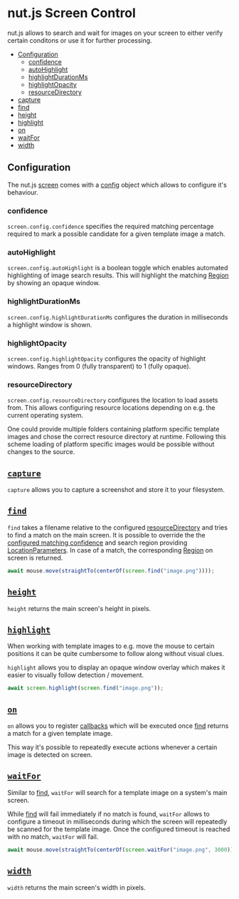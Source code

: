 # nut.js Screen Control

nut.js allows to search and wait for images on your screen to either verify certain conditons or use it for further processing.

- [Configuration](#configuration)
    - [confidence](#confidence)
    - [autoHighlight](#autoHighlight)
    - [highlightDurationMs](#highlightdurationms)
    - [highlightOpacity](#highlightopacity)
    - [resourceDirectory](#resourcedirectory)
- [capture](#capture)
- [find](#find)
- [height](#height)
- [highlight](#highlight)
- [on](#on)
- [waitFor](#waitfor)
- [width](#width)

## Configuration

The nut.js [screen](https://nut-tree.github.io/nut.js/classes/screen.html) comes with a [config](https://nut-tree.github.io/nut.js/classes/screen.html#config) object which allows to configure it's behaviour.

### confidence

`screen.config.confidence` specifies the required matching percentage required to mark a possible candidate for a given template image a match.

### autoHighlight

`screen.config.autoHighlight` is a boolean toggle which enables automated highlighting of image search results.
This will highlight the matching [Region]() by showing an opaque window.

### highlightDurationMs

`screen.config.highlightDurationMs` configures the duration in milliseconds a highlight window is shown.

### highlightOpacity

`screen.config.highlightOpacity` configures the opacity of highlight windows. Ranges from 0 (fully transparent) to 1 (fully opaque).

### resourceDirectory

`screen.config.resourceDirectory` configures the location to load assets from.
This allows configuring resource locations depending on e.g. the current operating system.

One could provide multiple folders containing platform specific template images and chose the correct resource directory at runtime.
Following this scheme loading of platform specific images would be possible without changes to the source.

## [`capture`](https://nut-tree.github.io/nut.js/classes/screen.html#capture)

`capture` allows you to capture a screenshot and store it to your filesystem.

## [`find`](https://nut-tree.github.io/nut.js/classes/screen.html#find)

`find` takes a filename relative to the configured [resourceDirectory](#resourcedirectory) and tries to find a match on the main screen.
It is possible to override the the [configured matching confidence](#confidence) and search region providing [LocationParameters](https://nut-tree.github.io/nut.js/classes/locationparameters.html).
In case of a match, the corresponding [Region](https://nut-tree.github.io/nut.js/classes/region.html) on screen is returned.

```js
await mouse.move(straightTo(centerOf(screen.find("image.png"))));
```

## [`height`](https://nut-tree.github.io/nut.js/classes/screen.html#height)

`height` returns the main screen's height in pixels.

## [`highlight`](https://nut-tree.github.io/nut.js/classes/screen.html#highlight)

When working with template images to e.g. move the mouse to certain positions it can be quite cumbersome to follow along without visual clues.

`highlight` allows you to display an opaque window overlay which makes it easier to visually follow detection / movement.

```js
await screen.highlight(screen.find("image.png"));
```

## [`on`](https://nut-tree.github.io/nut.js/classes/screen.html#on)

`on` allows you to register [callbacks](https://nut-tree.github.io/nut.js/globals.html#findhookcallback) which will be executed once [find](#findhttpsnut-treegithubionutjsclassesscreenhtmlfind) returns a match for a given template image.

This way it's possible to repeatedly execute actions whenever a certain image is detected on screen.

## [`waitFor`](https://nut-tree.github.io/nut.js/classes/screen.html#waitfor)

Similar to [find](#findhttpsnut-treegithubionutjsclassesscreenhtmlfind), `waitFor` will search for a template image on a system's main screen.

While [find](#findhttpsnut-treegithubionutjsclassesscreenhtmlfind) will fail immediately if no match is found, `waitFor` allows to configure a timeout in milliseconds during which the screen will repeatedly be scanned for the template image.
Once the configured timeout is reached with no match, `waitFor` will fail.

```js
await mouse.move(straightTo(centerOf(screen.waitFor("image.png", 3000))));
```

## [`width`](https://nut-tree.github.io/nut.js/classes/screen.html#width)

`width` returns the main screen's width in pixels.
